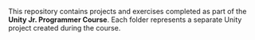 This repository contains projects and exercises completed as part of the **Unity Jr. Programmer Course**. Each folder represents a separate Unity project created during the course.
